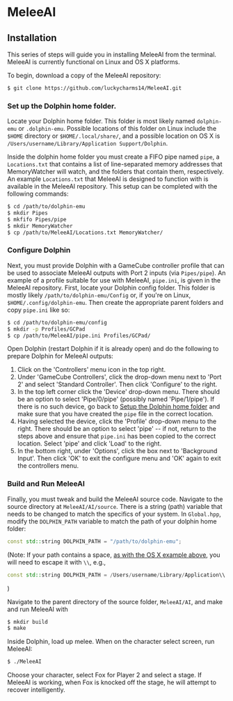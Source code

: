 # MeleeAI

## Installation

This series of steps will guide you in installing MeleeAI from the terminal.
MeleeAI is currently functional on Linux and OS X platforms.

To begin, download a copy of the MeleeAI repository:

```bash
$ git clone https://github.com/luckycharms14/MeleeAI.git
```

### Set up the Dolphin home folder.

Locate your Dolphin home folder.
This folder is most likely named ```dolphin-emu``` or ```.dolphin-emu```.
Possible locations of this folder on Linux include the ```$HOME``` directory or ```$HOME/.local/share/```, and a possible location on OS X is ```/Users/username/Library/Application Support/Dolphin```.

Inside the dolphin home folder you must create a FIFO pipe named ```pipe```, a ```Locations.txt``` that contains a list of line-separated memory addresses that MemoryWatcher will watch, and the folders that contain them, respectively.
An example ```Locations.txt``` that MeleeAI is designed to function with is available in the MeleeAI repository.
This setup can be completed with the following commands:

```bash
$ cd /path/to/dolphin-emu
$ mkdir Pipes
$ mkfifo Pipes/pipe
$ mkdir MemoryWatcher
$ cp /path/to/MeleeAI/Locations.txt MemoryWatcher/
```

### Configure Dolphin

Next, you must provide Dolphin with a GameCube controller profile that can be used to associate MeleeAI outputs with Port 2 inputs (via ```Pipes/pipe```).
An example of a profile suitable for use with MeleeAI, ```pipe.ini```, is given in the MeleeAI repository.
First, locate your Dolphin config folder.
This folder is mostly likely ```/path/to/dolphin-emu/Config``` or, if you're on Linux, ```$HOME/.config/dolphin-emu```.
Then create the appropriate parent folders and copy ```pipe.ini``` like so:

```bash
$ cd /path/to/dolphin-emu/config
$ mkdir -p Profiles/GCPad
$ cp /path/to/MeleeAI/pipe.ini Profiles/GCPad/
```

Open Dolphin (restart Dolphin if it is already open) and do the following to prepare Dolphin for MeleeAI outputs:
1. Click on the 'Controllers' menu icon in the top right.
2. Under 'GameCube Controllers', click the drop-down menu next to 'Port 2' and select 'Standard Controller'.
Then click 'Configure' to the right.
3. In the top left corner click the 'Device' drop-down menu.
There should be an option to select 'Pipe/0/pipe' (possibly named 'Pipe/1/pipe').
If there is no such device, go back to [Setup the Dolphin home folder](#Set-up-the-Dolphin-home-folder) and make sure that you have created the ```pipe``` file in the correct location.
4. Having selected the device, click the 'Profile' drop-down menu to the right.
There should be an option to select 'pipe' -- if not, return to the steps above and ensure that ```pipe.ini``` has been copied to the correct location.
Select 'pipe' and click 'Load' to the right.
5. In the bottom right, under 'Options', click the box next to 'Background Input'.
Then click 'OK' to exit the configure menu and 'OK' again to exit the controllers menu.

### Build and Run MeleeAI

Finally, you must tweak and build the MeleeAI source code.
Navigate to the source directory at ```MeleeAI/AI/source```.
There is a string (path) variable that needs to be changed to match the specifics of your system.
In ```Global.hpp```, modify the ```DOLPHIN_PATH``` variable to match the path of your dolphin home folder:

```C++
const std::string DOLPHIN_PATH = "/path/to/dolphin-emu";
```
(Note: If your path contains a space, [as with the OS X example above](#Set-up-the-Dolphin-home-folder), you will need to escape it with ```\\```, e.g., 
```C++
const std::string DOLPHIN_PATH = /Users/username/Library/Application\\ Support/Dolphin";
```
)

Navigate to the parent directory of the source folder, ```MeleeAI/AI```, and make and run MeleeAI with

```bash
$ mkdir build
$ make
```

Inside Dolphin, load up melee.
When on the character select screen, run MeleeAI:

```bash
$ ./MeleeAI
```

Choose your character, select Fox for Player 2 and select a stage.
If MeleeAI is working, when Fox is knocked off the stage, he will attempt to recover intelligently.